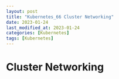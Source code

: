 ```yaml
---
layout: post
title: "Kubernetes_66 Cluster Networking"
date: 2023-01-24
last_modified_at: 2023-01-24
categories: [Kubernetes]
tags: [Kubernetes]
---
```


# Cluster Networking
